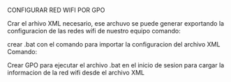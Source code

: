 CONFIGURAR RED WIFI POR GPO

Crar el arhivo XML necesario, ese archuvo se puede generar exportando la configuracion de las redes wifi de nuestro equipo comando:

crear .bat con el comando para importar la configuracion del archivo XML Comando:

Crear GPO para ejecutar el archivo .bat en el inicio de sesion para cargar la informacion de la red wifi desde el archivo XML
